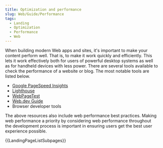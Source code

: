 ```yaml
---
title: Optimization and performance
slug: Web/Guide/Performance
tags:
  - Landing
  - Optimization
  - Performance
  - Web
---
```

When building modern Web apps and sites, it's important to make your content perform well. That is, to make it work quickly and efficiently. This lets it work effectively both for users of powerful desktop systems as well as for handheld devices with less power.  There are several tools available to check the performance of a website or blog. The most notable tools are listed below.

- [Google PageSpeed Insights](https://pagespeed.web.dev/)
- [Lighthouse](https://developers.google.com/web/tools/lighthouse/)
- [WebPageTest](https://www.webpagetest.org/)
- [Web.dev Guide](https://web.dev/fast/)
- Browser developer tools

The above resources also include web performance best practices. Making web performance a priority by considering web performance throughout the development process is important in ensuring users get the best user experience possible.

{{LandingPageListSubpages}}
